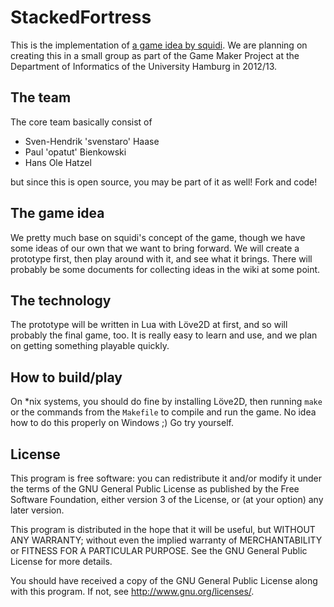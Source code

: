# StackedFortress

This is the implementation of [a game idea by squidi](http://www.squidi.net/three/entry.php?id=67). We are planning on creating this in a small group as part of the Game Maker Project at the Department of Informatics of the University Hamburg in 2012/13.

## The team

The core team basically consist of

- Sven-Hendrik 'svenstaro' Haase
- Paul 'opatut' Bienkowski
- Hans Ole Hatzel

but since this is open source, you may be part of it as well! Fork and code!

## The game idea

We pretty much base on squidi's concept of the game, though we have some ideas of our own that we want to bring forward. We will create a prototype first, then play around with it, and see what it brings. There will probably be some documents for collecting ideas in the wiki at some point.

## The technology

The prototype will be written in Lua with Löve2D at first, and so will probably the final game, too. It is really easy to learn and use, and we plan on getting something playable quickly.

## How to build/play

On \*nix systems, you should do fine by installing Löve2D, then running `make` or the commands from the `Makefile` to compile and run the game. No idea how to do this properly on Windows ;) Go try yourself.

## License

This program is free software: you can redistribute it and/or modify it under the terms of the GNU General Public License as published by the Free Software Foundation, either version 3 of the License, or (at your option) any later version.

This program is distributed in the hope that it will be useful, but WITHOUT ANY WARRANTY; without even the implied warranty of MERCHANTABILITY or FITNESS FOR A PARTICULAR PURPOSE.  See the GNU General Public License for more details.

You should have received a copy of the GNU General Public License along with this program. If not, see http://www.gnu.org/licenses/.
